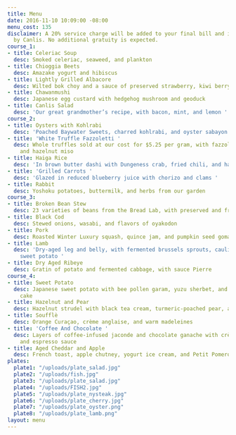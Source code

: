 ```yaml
---
title: Menu
date: 2016-11-10 10:09:00 -08:00
menu_cost: 135
disclaimer: A 20% service charge will be added to your final bill and is retained
  by Canlis. No additional gratuity is expected.
course_1:
- title: Celeriac Soup
  desc: Smoked celeriac, seaweed, and plankton
- title: Chioggia Beets
  desc: Amazake yogurt and hibiscus
- title: Lightly Grilled Albacore
  desc: Wilted bok choy and a sauce of preserved strawberry, kiwi berry, and amazake
- title: Chawanmushi
  desc: Japanese egg custard with hedgehog mushroom and geoduck
- title: Canlis Salad
  desc: 'Our great grandmother’s recipe, with bacon, mint, and lemon '
course_2:
- title: Oysters with Kohlrabi
  desc: 'Poached Baywater Sweets, charred kohlrabi, and oyster sabayon '
- title: 'White Truffle Fazzoletti '
  desc: Whole truffles sold at our cost for $5.25 per gram, with fazzoletti pasta
    and hazelnut miso
- title: Haiga Rice
  desc: 'In brown butter dashi with Dungeness crab, fried chili, and hazelnuts '
- title: 'Grilled Carrots '
  desc: 'Glazed in reduced blueberry juice with chorizo and clams '
- title: Rabbit
  desc: Yoshoku potatoes, buttermilk, and herbs from our garden
course_3:
- title: Broken Bean Stew
  desc: 23 varieties of beans from the Bread Lab, with preserved and fresh vegetables
- title: Black Cod
  desc: Stewed onions, wasabi, and flavors of oyakodon
- title: Pork
  desc: Roasted Winter Luxury squash, quince jam, and pumpkin seed gomashio
- title: Lamb
  desc: 'Dry-aged leg and belly, with fermented brussels sprouts, cauliflower, and
    sweet potato '
- title: Dry Aged Ribeye
  desc: Gratin of potato and fermented cabbage, with sauce Pierre
course_4:
- title: Sweet Potato
  desc: Japanese sweet potato with bee pollen garam, yuzu sherbet, and cocoa butter
    cake
- title: Hazelnut and Pear
  desc: Hazelnut strudel with black tea cream, turmeric-poached pear, and bay laurel
- title: Soufflè
  desc: Orange Curaçao, crème anglaise, and warm madeleines
- title: 'Coffee And Chocolate '
  desc: Layers of coffee-infused jaconde and chocolate ganache with crème fraîche
    and espresso sauce
- title: Aged Cheddar and Apple
  desc: French toast, apple chutney, yogurt ice cream, and Petit Pomerol cheddar
plates:
  plate1: "/uploads/plate_salad.jpg"
  plate2: "/uploads/fish.jpg"
  plate3: "/uploads/plate_salad.jpg"
  plate4: "/uploads/FISH2.jpg"
  plate5: "/uploads/plate_nysteak.jpg"
  plate6: "/uploads/plate_cherry.jpg"
  plate7: "/uploads/plate_oyster.png"
  plate8: "/uploads/plate_lamb.png"
layout: menu
---
```



